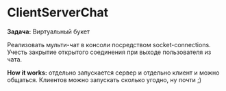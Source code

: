 # ClientServerChat
**Задача:** Виртуальный букет

Реализовать мульти-чат в консоли посредством socket-connections. Учесть закрытие открытого соединения при выходе пользователя из чата.

**How it works:** отдельно запускается сервер и отдельно клиент и можно общаться. Клиентов можно запускать сколько угодно, ну почти ;)